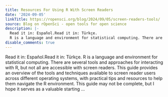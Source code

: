 ```yaml
---
title: Resources For Using R With Screen Readers
date: '2024-09-05'
linkTitle: https://ropensci.org/blog/2024/09/05/screen-readers-tools/
source: Blog on rOpenSci - open tools for open science
description: |-
  Read it in: Español.Read it in: Türkçe.
  R is a language and environment for statistical computing. There are several tools and approaches for interacting with R, but not all are accessible with screen readers. This guide provides an overview of the tools and techniques available to screen reader users across different operating systems, with practical tips and resources to help them navigate the R environment. This guide may not be complete, but I hope it serves as a valuable starting ...
disable_comments: true
---
```

Read it in: Español.Read it in: Türkçe.
R is a language and environment for statistical computing. There are several tools and approaches for interacting with R, but not all are accessible with screen readers. This guide provides an overview of the tools and techniques available to screen reader users across different operating systems, with practical tips and resources to help them navigate the R environment. This guide may not be complete, but I hope it serves as a valuable starting ...